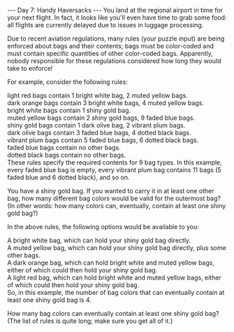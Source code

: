 --- Day 7: Handy Haversacks ---
You land at the regional airport in time for your next flight. In fact, it looks like you'll even have time to grab some food: all flights are currently delayed due to issues in luggage processing.

Due to recent aviation regulations, many rules (your puzzle input) are being enforced about bags and their contents; bags must be color-coded and must contain specific quantities of other color-coded bags. Apparently, nobody responsible for these regulations considered how long they would take to enforce!

For example, consider the following rules:

light red bags contain 1 bright white bag, 2 muted yellow bags.  
dark orange bags contain 3 bright white bags, 4 muted yellow bags.  
bright white bags contain 1 shiny gold bag.  
muted yellow bags contain 2 shiny gold bags, 9 faded blue bags.  
shiny gold bags contain 1 dark olive bag, 2 vibrant plum bags.  
dark olive bags contain 3 faded blue bags, 4 dotted black bags.  
vibrant plum bags contain 5 faded blue bags, 6 dotted black bags.  
faded blue bags contain no other bags.  
dotted black bags contain no other bags.  
These rules specify the required contents for 9 bag types. In this example, every faded blue bag is empty, every vibrant plum bag contains 11 bags (5 faded blue and 6 dotted black), and so on.  

You have a shiny gold bag. If you wanted to carry it in at least one other bag, how many different bag colors would be valid for the outermost bag? (In other words: how many colors can, eventually, contain at least one shiny gold bag?)  

In the above rules, the following options would be available to you:  

A bright white bag, which can hold your shiny gold bag directly.  
A muted yellow bag, which can hold your shiny gold bag directly, plus some other bags.  
A dark orange bag, which can hold bright white and muted yellow bags, either of which could then hold your shiny gold bag.  
A light red bag, which can hold bright white and muted yellow bags, either of which could then hold your shiny gold bag.  
So, in this example, the number of bag colors that can eventually contain at least one shiny gold bag is 4.  

How many bag colors can eventually contain at least one shiny gold bag? (The list of rules is quite long; make sure you get all of it.)  
